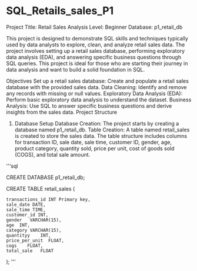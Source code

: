 # SQL_Retails_sales_P1
Project Title: Retail Sales Analysis
Level: Beginner
Database: p1_retail_db

This project is designed to demonstrate SQL skills and techniques typically used by data analysts to explore, clean, and analyze retail sales data. The project involves setting up a retail sales database, performing exploratory data analysis (EDA), and answering specific business questions through SQL queries. This project is ideal for those who are starting their journey in data analysis and want to build a solid foundation in SQL.

Objectives
Set up a retail sales database: Create and populate a retail sales database with the provided sales data.
Data Cleaning: Identify and remove any records with missing or null values.
Exploratory Data Analysis (EDA): Perform basic exploratory data analysis to understand the dataset.
Business Analysis: Use SQL to answer specific business questions and derive insights from the sales data.
Project Structure
1. Database Setup
Database Creation: The project starts by creating a database named p1_retail_db.
Table Creation: A table named retail_sales is created to store the sales data. The table structure includes columns for transaction ID, sale date, sale time, customer ID, gender, age, product category, quantity sold, price per unit, cost of goods sold (COGS), and total sale amount.

'''sql

CREATE DATABASE p1_retail_db;

CREATE TABLE retail_sales
	(  
	
	transactions_id	INT Primary key,
	sale_date DATE,
	sale_time TIME,
	customer_id	INT,
	gender	 VARCHAR(15),
	age	 INT,
	category VARCHAR(15),	
	quantityy	 INT,
	price_per_unit	FLOAT,
	cogs	FLOAT,
	total_sale   FLOAT
);
'''
